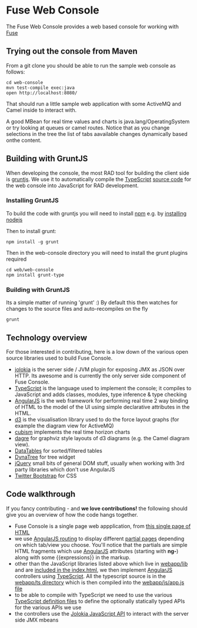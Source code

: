 # Fuse Web Console

The Fuse Web Console provides a web based console for working with [Fuse](http://fuse.fusesource.org/)

## Trying out the console from Maven

From a git clone you should be able to run the sample web console as follows:

    cd web-console
    mvn test-compile exec:java
    open http://localhost:8080/

That should run a little sample web application with some ActiveMQ and Camel inside to interact with.

A good MBean for real time values and charts is java.lang/OperatingSystem or try looking at queues or camel routes. Notice that as you change selections in the tree the list of tabs aavailable changes dynamically based onthe content.

## Building with GruntJS

When developing the console, the most RAD tool for building the client side is [gruntjs](http://gruntjs.com/). We use it to automatically compile the [TypeScript](http://typescriptlang.org/) [source code](https://github.com/fusesource/fuse-console/tree/master/web-console/src/main/webapp/ts) for the web console into JavaScript for RAD development.

### Installing GruntJS

To build the code with gruntjs you will need to install [npm](https://npmjs.org/) e.g. by [installing nodejs](http://nodejs.org/)

Then to install grunt:

    npm install -g grunt

Then in the web-console directory you will need to install the grunt plugins required

    cd web/web-console
    npm install grunt-type

### Building with GruntJS

Its a simple matter of running 'grunt' :) By default this then watches for changes to the source files and auto-recompiles on the fly

    grunt

## Technology overview

For those interested in contributing, here is a low down of the various open source libraries used to build Fuse Console.

* [jolokia](http://jolokia.org/) is the server side / JVM plugin for exposing JMX as JSON over HTTP. Its awesome and is currently the only server side component of Fuse Console.
* [TypeScript](http://typescriptlang.org/) is the language used to implement the console; it compiles to JavaScript and adds classes, modules, type inference & type checking
* [AngularJS](http://angularjs.org/) is the web framework for performing real time 2 way binding of HTML to the model of the UI using simple declarative attributes in the HTML.
* [d3](http://d3js.org/) is the visualisation library used to do the force layout graphs (for example the diagram view for ActiveMQ)
* [cubism](http://square.github.com/cubism/) implements the real time horizon charts
* [dagre](https://github.com/cpettitt/dagre) for graphviz style layouts of d3 diagrams (e.g. the Camel diagram view).
* [DataTables](http://datatables.net/) for sorted/filtered tables
* [DynaTree](http://wwwendt.de/tech/dynatree/doc/dynatree-doc.html) for tree widget
* [jQuery](http://jquery.com/) small bits of general DOM stuff, usually when working with 3rd party libraries which don't use AngularJS
* [Twitter Bootstrap](http://twitter.github.com/bootstrap/) for CSS

## Code walkthrough

If you fancy contributing - and **we love contributions!** the following should give you an overview of how the code hangs together.

* Fuse Console is a single page web appplication, from [this single page of HTML](https://github.com/fusesource/fuse-console/blob/master/web-console/src/main/webapp/index.html)
* we use [AngularJS routing](http://docs.angularjs.org/api/ng.directive:ngView) to display different [partial pages](https://github.com/fusesource/fuse-console/tree/master/web-console/src/main/webapp/partials) depending on which tab/view you choose. You'll notice that the partials are simple HTML fragments which use [AngularJS](http://angularjs.org/) attributes (starting with **ng-**) along with some {{expressions}} in the markup.
* other than the JavaScript libraries listed above which live in [webapp/lib](https://github.com/fusesource/fuse-console/tree/master/web-console/src/main/webapp/lib) and are [included in the index.html](https://github.com/fusesource/fuse-console/blob/master/web-console/src/main/webapp/index.html), we then implement [AngularJS](http://angularjs.org/) controllers using [TypeScript](http://typescriptlang.org/). All the typescript source is in the [webapp/ts directory](https://github.com/fusesource/fuse-console/tree/master/web-console/src/main/webapp/ts) which is then compiled into the [webapp/js/app.js file](https://github.com/fusesource/fuse-console/blob/master/web-console/src/main/webapp/js/app.js)
* to be able to compile with TypeScript we need to use the various [TypeScript definition files](https://github.com/fusesource/fuse-console/tree/master/web-console/src/main/d.ts) to define the optionally statically typed APIs for the various APIs we use
* the controllers use the [Jolokia JavaScript API](http://jolokia.org/reference/html/clients.html#client-javascript) to interact with the server side JMX mbeans